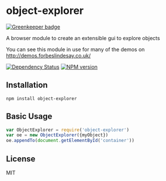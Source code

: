 # object-explorer

[![Greenkeeper badge](https://badges.greenkeeper.io/ForbesLindesay/object-explorer.svg)](https://greenkeeper.io/)

A browser module to create an extensible gui to explore objects

You can see this module in use for many of the demos on http://demos.forbeslindesay.co.uk/

[![Dependency Status](https://img.shields.io/david/ForbesLindesay/object-explorer.svg)](https://david-dm.org/ForbesLindesay/object-explorer)
[![NPM version](https://img.shields.io/npm/v/object-explorer.svg)](https://www.npmjs.com/package/object-explorer)

## Installation

    npm install object-explorer

## Basic Usage

```js
var ObjectExplorer = require('object-explorer')
var oe = new ObjectExplorer({myObject})
oe.appendTo(document.getElementById('container'))
```

## License

  MIT